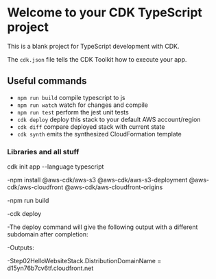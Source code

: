 # Welcome to your CDK TypeScript project

This is a blank project for TypeScript development with CDK.

The `cdk.json` file tells the CDK Toolkit how to execute your app.

## Useful commands

- `npm run build` compile typescript to js
- `npm run watch` watch for changes and compile
- `npm run test` perform the jest unit tests
- `cdk deploy` deploy this stack to your default AWS account/region
- `cdk diff` compare deployed stack with current state
- `cdk synth` emits the synthesized CloudFormation template

### Libraries and all stuff

cdk init app --language typescript

-npm install @aws-cdk/aws-s3 @aws-cdk/aws-s3-deployment @aws-cdk/aws-cloudfront @aws-cdk/aws-cloudfront-origins

-npm run build

-cdk deploy

-The deploy command will give the following output with a different subdomain after completion:

-Outputs:

-Step02HelloWebsiteStack.DistributionDomainName = d15yn76b7cv6tf.cloudfront.net
